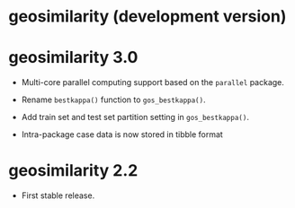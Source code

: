 # geosimilarity (development version)

# geosimilarity 3.0

* Multi-core parallel computing support based on the `parallel` package.

* Rename `bestkappa()` function to `gos_bestkappa()`.

* Add train set and test set partition setting in `gos_bestkappa()`.

* Intra-package case data is now stored in tibble format

# geosimilarity 2.2

* First stable release.

